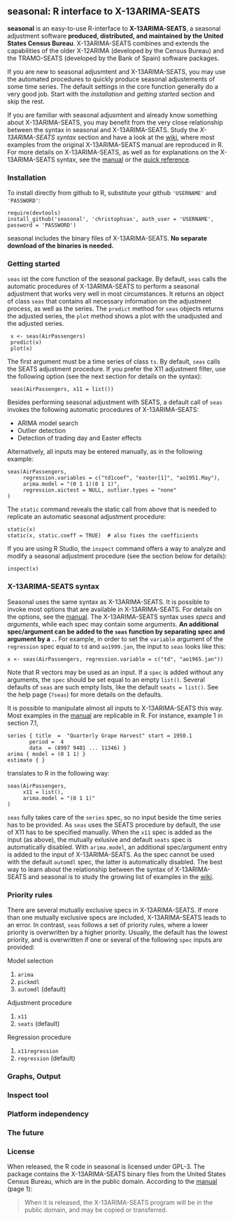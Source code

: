 seasonal: R interface to X-13ARIMA-SEATS----------------------------------------**seasonal** is an easy-to-use R-interface to **X-13ARIMA-SEATS**, a seasonal adjustment software **produced, distributed, and maintained by the United States Census Bureau**. X-13ARIMA-SEATS combines and extends the capabilities of the older X-12ARIMA (developed by the Census Bureau) and the TRAMO-SEATS (developed by the Bank of Spain) software packages. If you are new to seasonal adjusmtent and X-13ARIMA-SEATS, you may use the automated procedures to quickly produce seasonal adjustements of some time series. The default settings in the core function generally do a very good job. Start with the *installation* and *getting started* section and skip the rest. If you are familiar with seasonal adjusmtent and already know something about X-13ARIMA-SEATS, you may benefit from the very close relationship between the syntax in seasonal and X-13ARIMA-SEATS. Study the *X-13ARIMA-SEATS syntax* section and have a look at the [wiki][examples], where most examples from the original X-13ARIMA-SEATS manual are reproduced in R. For more details on X-13ARIMA-SEATS, as well as for explanations on the X-13ARIMA-SEATS syntax, see the [manual][manual] or the [quick reference][qref].### InstallationTo install directly from github to R, substitute your github `'USERNAME'` and `'PASSWORD'`:    require(devtools)    install_github('seasonal', 'christophsax', auth_user = 'USERNAME', password = 'PASSWORD')    seasonal includes the binary files of X-13ARIMA-SEATS. **No separate download of the binaries is needed.**### Getting started`seas` ist the core function of the seasonal package. By default, `seas` calls the automatic procedures of X-13ARIMA-SEATS to perform a seasonal adjustment that works very well in most circumstances. It returns an object of class `seas` that contains all necessary information on the adjustment process, as well as the series. The `predict` method for `seas` objects returns the adjusted series, the `plot` method shows a plot with the unadjusted and the adjusted series.      x <- seas(AirPassengers)     predict(x)     plot(x)     The first argument must be a time series of class `ts`. By default, `seas` calls the SEATS adjustment procedure. If you prefer the X11 adjustment filter, use the following option (see the next section for details on the syntax):     seas(AirPassengers, x11 = list())     Besides performing seasonal adjustment with SEATS, a default call of `seas` invokes the following automatic procedures of X-13ARIMA-SEATS:  - ARIMA model search  - Outlier detection  - Detection of trading day and Easter effectsAlternatively, all inputs may be entered manually, as in the following example:    seas(AirPassengers,         regression.variables = c("td1coef", "easter[1]", "ao1951.May"),         arima.model = "(0 1 1)(0 1 1)",         regression.aictest = NULL, outlier.types = "none"    )The `static` command reveals the static call from above that is needed to replicate an automatic seasonal adjustment procedure:    static(x)    static(x, static.coeff = TRUE)  # also fixes the coefficients    If you are using R Studio, the `inspect` command offers a way to analyze and modify a seasonal adjustment procedure (see the section below for details):    inspect(x)### X-13ARIMA-SEATS syntaxSeasonal uses the same syntax as X-13ARIMA-SEATS. It is possible to invoke most options that are available in X-13ARIMA-SEATS. For details on the options, see the [manual][manual]. The X-13ARIMA-SEATS syntax uses *specs* and *arguments*, while each spec may contain some arguments. **An additional spec/argument can be added to the `seas` function by separating spec and argument by a `.`.** For example, in order to set the `variable` argument of the `regression` spec equal to `td` and `ao1999.jan`, the input to `seas` looks like this:    x <- seas(AirPassengers, regression.variable = c("td", "ao1965.jan"))   Note that R vectors may be used as an input. If a `spec` is added without any arguments, the `spec` should be set equal to an empty `list()`. Several defaults of `seas` are such empty lists, like the default `seats = list()`. See the help page (`?seas`) for more details on the defaults.It is possible to manipulate almost all inputs to X-13ARIMA-SEATS this way. Most examples in the [manual][manual] are replicable in R. For instance, example 1 in section 7.1,    series { title  =  "Quarterly Grape Harvest" start = 1950.1           period =  4           data  = (8997 9401 ... 11346) }    arima { model = (0 1 1) }    estimate { }translates to R in the following way:    seas(AirPassengers,         x11 = list(),         arima.model = "(0 1 1)"    )    `seas` fully takes care of the `series` spec, so no input beside the time series has to be provided. As `seas` uses the SEATS procedure by default, the use of X11 has to be specified manually. When the `x11` spec is added as the input (as above), the mutually exlusive and default `seats` spec is automatically disabled. With `arima.model`, an additional spec/argument entry is added to the input of X-13ARIMA-SEATS. As the spec cannot be used with the default `automdl` spec, the latter is automatically disabled. The best way to learn about the relationship between the syntax of X-13ARIMA-SEATS and seasonal is to study the growing list of examples in the [wiki][examples].### Priority rulesThere are several mutually exclusive specs in X-13ARIMA-SEATS. If more than one mutually exclusive specs are included, X-13ARIMA-SEATS leads to an error. In contrast, `seas` follows a set of priority rules, where a lower priority is overwritten by a higher priority. Usually, the default has the lowest priority, and is overwritten if one or several of the following `spec` inputs are provided:Model selection  1. `arima`  2. `pickmdl`  3. `automdl` (default)Adjustment procedure  1. `x11`  2. `seats` (default)  Regression procedure  1. `x11regression`  2. `regression` (default)  ### Graphs, Output### Inspect tool### Platform independency### The future### LicenseWhen released, the R code in seasonal is licensed under GPL-3. The package contains the X-13ARIMA-SEATS binary files from the United States Census Bureau, which are in the public domain. According to the [manual][manual] (page 1):> When it is released, the X-13ARIMA-SEATS program will be in the public domain, and may be copied or transferred.[manual]: http://www.census.gov/ts/x13as/docX13AS.pdf "Reference Manual"[qref]: http://www.census.gov/ts/x13as/pc/qrefX13ASpc.pdf "Quick Reference"[examples]: https://github.com/christophsax/seasonal/wiki/Examples-of-X-13ARIMA-SEATS-in-R "Wiki: Examples of X-13ARIMA-SEATS in R"
